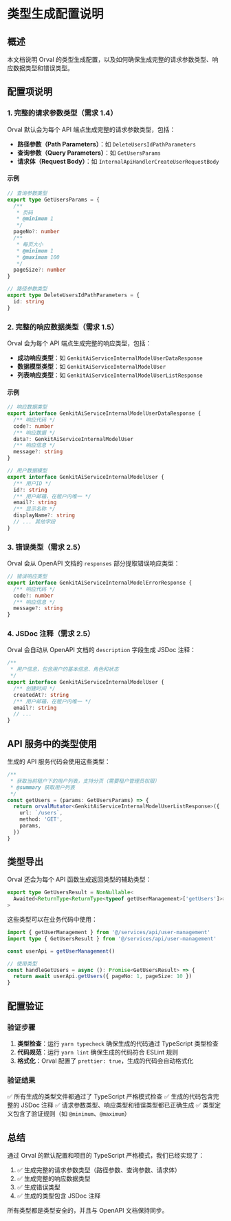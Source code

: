 # 类型生成配置说明

## 概述

本文档说明 Orval 的类型生成配置，以及如何确保生成完整的请求参数类型、响应数据类型和错误类型。

## 配置项说明

### 1. 完整的请求参数类型（需求 1.4）

Orval 默认会为每个 API 端点生成完整的请求参数类型，包括：

- **路径参数（Path Parameters）**：如 `DeleteUsersIdPathParameters`
- **查询参数（Query Parameters）**：如 `GetUsersParams`
- **请求体（Request Body）**：如 `InternalApiHandlerCreateUserRequestBody`

#### 示例

```typescript
// 查询参数类型
export type GetUsersParams = {
  /**
   * 页码
   * @minimum 1
   */
  pageNo?: number
  /**
   * 每页大小
   * @minimum 1
   * @maximum 100
   */
  pageSize?: number
}

// 路径参数类型
export type DeleteUsersIdPathParameters = {
  id: string
}
```

### 2. 完整的响应数据类型（需求 1.5）

Orval 会为每个 API 端点生成完整的响应类型，包括：

- **成功响应类型**：如 `GenkitAiServiceInternalModelUserDataResponse`
- **数据模型类型**：如 `GenkitAiServiceInternalModelUser`
- **列表响应类型**：如 `GenkitAiServiceInternalModelUserListResponse`

#### 示例

```typescript
// 响应数据类型
export interface GenkitAiServiceInternalModelUserDataResponse {
  /** 响应代码 */
  code?: number
  /** 响应数据 */
  data?: GenkitAiServiceInternalModelUser
  /** 响应信息 */
  message?: string
}

// 用户数据模型
export interface GenkitAiServiceInternalModelUser {
  /** 用户ID */
  id?: string
  /** 用户邮箱，在租户内唯一 */
  email?: string
  /** 显示名称 */
  displayName?: string
  // ... 其他字段
}
```

### 3. 错误类型（需求 2.5）

Orval 会从 OpenAPI 文档的 `responses` 部分提取错误响应类型：

```typescript
// 错误响应类型
export interface GenkitAiServiceInternalModelErrorResponse {
  /** 响应代码 */
  code?: number
  /** 响应信息 */
  message?: string
}
```

### 4. JSDoc 注释（需求 2.5）

Orval 会自动从 OpenAPI 文档的 `description` 字段生成 JSDoc 注释：

```typescript
/**
 * 用户信息，包含用户的基本信息、角色和状态
 */
export interface GenkitAiServiceInternalModelUser {
  /** 创建时间 */
  createdAt?: string
  /** 用户邮箱，在租户内唯一 */
  email?: string
  // ...
}
```

## API 服务中的类型使用

生成的 API 服务代码会使用这些类型：

```typescript
/**
 * 获取当前租户下的用户列表，支持分页（需要租户管理员权限）
 * @summary 获取用户列表
 */
const getUsers = (params: GetUsersParams) => {
  return orvalMutator<GenkitAiServiceInternalModelUserListResponse>({
    url: `/users`,
    method: 'GET',
    params,
  })
}
```

## 类型导出

Orval 还会为每个 API 函数生成返回类型的辅助类型：

```typescript
export type GetUsersResult = NonNullable<
  Awaited<ReturnType<ReturnType<typeof getUserManagement>['getUsers']>>
>
```

这些类型可以在业务代码中使用：

```typescript
import { getUserManagement } from '@/services/api/user-management'
import type { GetUsersResult } from '@/services/api/user-management'

const userApi = getUserManagement()

// 使用类型
const handleGetUsers = async (): Promise<GetUsersResult> => {
  return await userApi.getUsers({ pageNo: 1, pageSize: 10 })
}
```

## 配置验证

### 验证步骤

1. **类型检查**：运行 `yarn typecheck` 确保生成的代码通过 TypeScript 类型检查
2. **代码规范**：运行 `yarn lint` 确保生成的代码符合 ESLint 规则
3. **格式化**：Orval 配置了 `prettier: true`，生成的代码会自动格式化

### 验证结果

✅ 所有生成的类型文件都通过了 TypeScript 严格模式检查
✅ 生成的代码包含完整的 JSDoc 注释
✅ 请求参数类型、响应类型和错误类型都已正确生成
✅ 类型定义包含了验证规则（如 `@minimum`、`@maximum`）

## 总结

通过 Orval 的默认配置和项目的 TypeScript 严格模式，我们已经实现了：

1. ✅ 生成完整的请求参数类型（路径参数、查询参数、请求体）
2. ✅ 生成完整的响应数据类型
3. ✅ 生成错误类型
4. ✅ 生成的类型包含 JSDoc 注释

所有类型都是类型安全的，并且与 OpenAPI 文档保持同步。
